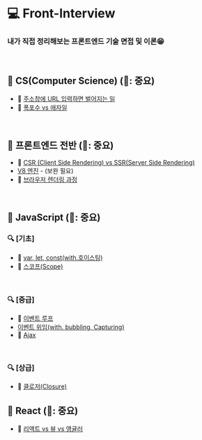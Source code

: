 # 💻 Front-Interview
### 내가 직접 정리해보는 프론트엔드 기술 면접 및 이론😁

<br />

## 🔖 CS(Computer Science) (🌟: 중요)
* 🌟 [주소창에 URL 입력하면 벌어지는 일](https://github.com/ssi02014/Front-Interview/blob/master/Note/CS/enter-url-process.md)
* 🌟 [폭포수 vs 애자일](https://github.com/ssi02014/Front-Interview/blob/master/Note/CS/waterfall-Agile.md)

<br />

## 🔖 프론트엔드 전반 (🌟: 중요)
* 🌟 [CSR (Client Side Rendering) vs SSR(Server Side Rendering)](https://github.com/ssi02014/Front-Interview/blob/master/Note/Frontend-Overall/csr-ssr.md)
* [V8 엔진](https://github.com/ssi02014/Front-Interview/blob/master/Note/Frontend-Overall/V8.md) - (보완 필요)
* 🌟 [브라우저 렌더링 과정](https://github.com/ssi02014/Front-Interview/blob/master/Note/Frontend-Overall/browser-rendering-process.md)

<br />

## 🔖 JavaScript (🌟: 중요)
### 🔍 [기초] 
* 🌟 [var, let, const(with.호이스팅)](http://github.com/ssi02014/Front-Interview/blob/master/Note/JavaScript/var-let-const.md)
* 🌟 [스코프(Scope)](https://github.com/ssi02014/Front-Interview/blob/master/Note/JavaScript/scope.md)

<br />

### 🔍 [중급]
* 🌟 [이벤트 루프](https://github.com/ssi02014/sFront-Interview/blob/master/Note/JavaScript/event-loop.md)
* [이벤트 위임(with. bubbling, Capturing)](https://github.com/ssi02014/Front-Interview/blob/master/Note/JavaScript/event-delegation.md)
* 🌟 [Ajax](https://github.com/ssi02014/Front-Interview/blob/master/Note/JavaScript/ajax.md)

<br />

### 🔍 [상급]
* 🌟 [클로저(Closure)](https://github.com/ssi02014/Front-Interview/blob/master/Note/JavaScript/closure.md)

## 🔖 React (🌟: 중요)
* 🌟 [리액트 vs 뷰 vs 앵귤러](https://github.com/ssi02014/Front-Interview/blob/master/Note/React/react-vue-angular.md)

<br />